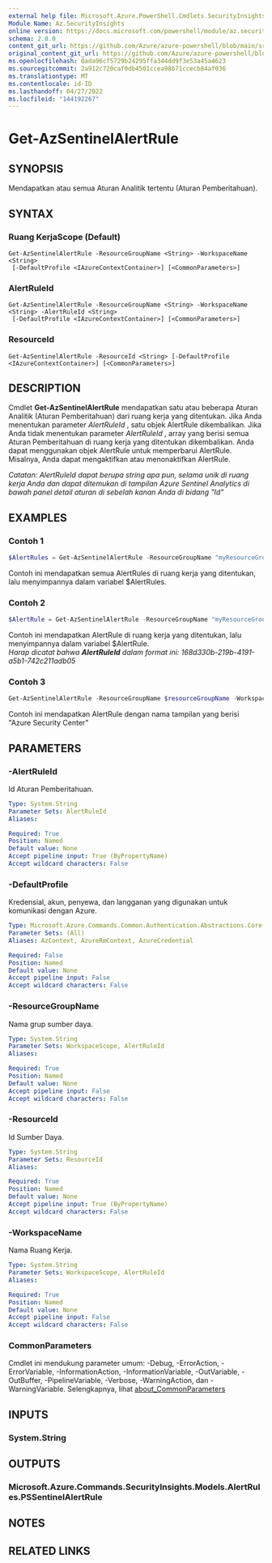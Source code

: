 ```yaml
---
external help file: Microsoft.Azure.PowerShell.Cmdlets.SecurityInsights.dll-Help.xml
Module Name: Az.SecurityInsights
online version: https://docs.microsoft.com/powershell/module/az.securityinsights/get-azsentinelalertrule
schema: 2.0.0
content_git_url: https://github.com/Azure/azure-powershell/blob/main/src/SecurityInsights/SecurityInsights/help/Get-AzSentinelAlertRule.md
original_content_git_url: https://github.com/Azure/azure-powershell/blob/main/src/SecurityInsights/SecurityInsights/help/Get-AzSentinelAlertRule.md
ms.openlocfilehash: 0ada96cf5729b24295ffa344dd9f3e53a45a4623
ms.sourcegitcommit: 2a912c720caf0db4501ccea98b71ccecb84af036
ms.translationtype: MT
ms.contentlocale: id-ID
ms.lasthandoff: 04/27/2022
ms.locfileid: "144192267"
---
```

# Get-AzSentinelAlertRule

## SYNOPSIS
Mendapatkan atau semua Aturan Analitik tertentu (Aturan Pemberitahuan).

## SYNTAX

### Ruang KerjaScope (Default)
```
Get-AzSentinelAlertRule -ResourceGroupName <String> -WorkspaceName <String>
 [-DefaultProfile <IAzureContextContainer>] [<CommonParameters>]
```

### AlertRuleId
```
Get-AzSentinelAlertRule -ResourceGroupName <String> -WorkspaceName <String> -AlertRuleId <String>
 [-DefaultProfile <IAzureContextContainer>] [<CommonParameters>]
```

### ResourceId
```
Get-AzSentinelAlertRule -ResourceId <String> [-DefaultProfile <IAzureContextContainer>] [<CommonParameters>]
```

## DESCRIPTION
Cmdlet **Get-AzSentinelAlertRule** mendapatkan satu atau beberapa Aturan Analitik (Aturan Pemberitahuan) dari ruang kerja yang ditentukan.
Jika Anda menentukan parameter *AlertRuleId* , satu objek AlertRule dikembalikan.
Jika Anda tidak menentukan parameter *AlertRuleId* , array yang berisi semua Aturan Pemberitahuan di ruang kerja yang ditentukan dikembalikan.
Anda dapat menggunakan objek AlertRule untuk memperbarui AlertRule. Misalnya, Anda dapat mengaktifkan atau menonaktifkan AlertRule. <br/>

*Catatan: AlertRuleId dapat berupa string apa pun, selama unik di ruang kerja Anda dan dapat ditemukan di tampilan Azure Sentinel Analytics di bawah panel detail aturan di sebelah kanan Anda di bidang "Id"*

## EXAMPLES

### Contoh 1
```powershell
$AlertRules = Get-AzSentinelAlertRule -ResourceGroupName "myResourceGroup" -WorkspaceName "myWorkspaceName"
```

Contoh ini mendapatkan semua AlertRules di ruang kerja yang ditentukan, lalu menyimpannya dalam variabel $AlertRules.

### Contoh 2
```powershell
$AlertRule = Get-AzSentinelAlertRule -ResourceGroupName "myResourceGroup" -WorkspaceName "myWorkspaceName" -AlertRuleId "myAlertRuleId"
```

Contoh ini mendapatkan AlertRule di ruang kerja yang ditentukan, lalu menyimpannya dalam variabel $AlertRule.<br/>
*Harap dicatat bahwa **AlertRuleId** dalam format ini: 168d330b-219b-4191-a5b1-742c211adb05*

### Contoh 3
```powershell
Get-AzSentinelAlertRule -ResourceGroupName $resourceGroupName -WorkspaceName $workspaceName | Where-Object {$_.DisplayName -like "*Azure Security Center*"}
```

Contoh ini mendapatkan AlertRule dengan nama tampilan yang berisi "Azure Security Center"

## PARAMETERS

### -AlertRuleId
Id Aturan Pemberitahuan.

```yaml
Type: System.String
Parameter Sets: AlertRuleId
Aliases:

Required: True
Position: Named
Default value: None
Accept pipeline input: True (ByPropertyName)
Accept wildcard characters: False
```

### -DefaultProfile
Kredensial, akun, penyewa, dan langganan yang digunakan untuk komunikasi dengan Azure.

```yaml
Type: Microsoft.Azure.Commands.Common.Authentication.Abstractions.Core.IAzureContextContainer
Parameter Sets: (All)
Aliases: AzContext, AzureRmContext, AzureCredential

Required: False
Position: Named
Default value: None
Accept pipeline input: False
Accept wildcard characters: False
```

### -ResourceGroupName
Nama grup sumber daya.

```yaml
Type: System.String
Parameter Sets: WorkspaceScope, AlertRuleId
Aliases:

Required: True
Position: Named
Default value: None
Accept pipeline input: False
Accept wildcard characters: False
```

### -ResourceId
Id Sumber Daya.

```yaml
Type: System.String
Parameter Sets: ResourceId
Aliases:

Required: True
Position: Named
Default value: None
Accept pipeline input: True (ByPropertyName)
Accept wildcard characters: False
```

### -WorkspaceName
Nama Ruang Kerja.

```yaml
Type: System.String
Parameter Sets: WorkspaceScope, AlertRuleId
Aliases:

Required: True
Position: Named
Default value: None
Accept pipeline input: False
Accept wildcard characters: False
```

### CommonParameters
Cmdlet ini mendukung parameter umum: -Debug, -ErrorAction, -ErrorVariable, -InformationAction, -InformationVariable, -OutVariable, -OutBuffer, -PipelineVariable, -Verbose, -WarningAction, dan -WarningVariable. Selengkapnya, lihat [about_CommonParameters](http://go.microsoft.com/fwlink/?LinkID=113216)

## INPUTS

### System.String
## OUTPUTS

### Microsoft.Azure.Commands.SecurityInsights.Models.AlertRules.PSSentinelAlertRule
## NOTES

## RELATED LINKS
